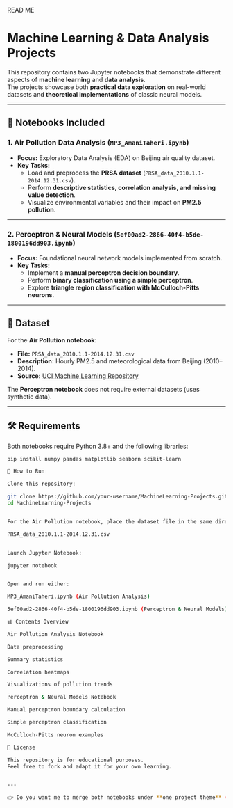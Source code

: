 READ ME
# Machine Learning & Data Analysis Projects

This repository contains two Jupyter notebooks that demonstrate different aspects of **machine learning** and **data analysis**.  
The projects showcase both **practical data exploration** on real-world datasets and **theoretical implementations** of classic neural models.

---

## 📌 Notebooks Included

### 1. Air Pollution Data Analysis (`MP3_AmaniTaheri.ipynb`)
- **Focus:** Exploratory Data Analysis (EDA) on Beijing air quality dataset.  
- **Key Tasks:**
  - Load and preprocess the **PRSA dataset** (`PRSA_data_2010.1.1-2014.12.31.csv`).  
  - Perform **descriptive statistics, correlation analysis, and missing value detection**.  
  - Visualize environmental variables and their impact on **PM2.5 pollution**.  

---

### 2. Perceptron & Neural Models (`5ef00ad2-2866-40f4-b5de-1800196dd903.ipynb`)
- **Focus:** Foundational neural network models implemented from scratch.  
- **Key Tasks:**
  - Implement a **manual perceptron decision boundary**.  
  - Perform **binary classification using a simple perceptron**.  
  - Explore **triangle region classification with McCulloch-Pitts neurons**.  

---

## 📂 Dataset

For the **Air Pollution notebook**:

- **File:** `PRSA_data_2010.1.1-2014.12.31.csv`  
- **Description:** Hourly PM2.5 and meteorological data from Beijing (2010–2014).  
- **Source:** [UCI Machine Learning Repository](https://archive.ics.uci.edu/ml/datasets/Beijing+PM2.5+Data)

The **Perceptron notebook** does not require external datasets (uses synthetic data).

---

## 🛠️ Requirements

Both notebooks require Python 3.8+ and the following libraries:

```bash
pip install numpy pandas matplotlib seaborn scikit-learn

🚀 How to Run

Clone this repository:

git clone https://github.com/your-username/MachineLearning-Projects.git
cd MachineLearning-Projects


For the Air Pollution notebook, place the dataset file in the same directory:

PRSA_data_2010.1.1-2014.12.31.csv


Launch Jupyter Notebook:

jupyter notebook


Open and run either:

MP3_AmaniTaheri.ipynb (Air Pollution Analysis)

5ef00ad2-2866-40f4-b5de-1800196dd903.ipynb (Perceptron & Neural Models)

📊 Contents Overview

Air Pollution Analysis Notebook

Data preprocessing

Summary statistics

Correlation heatmaps

Visualizations of pollution trends

Perceptron & Neural Models Notebook

Manual perceptron boundary calculation

Simple perceptron classification

McCulloch-Pitts neuron examples

📜 License

This repository is for educational purposes.
Feel free to fork and adapt it for your own learning.


---

👉 Do you want me to merge both notebooks under **one project theme** (like *"ML Coursework"*) or keep the
